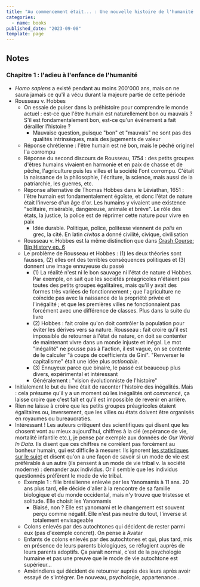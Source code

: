 ```yaml
---
title: "Au commencement était... : Une nouvelle histoire de l'humanité par David Graeber et David Wengrow"
categories:
  - name: books
published_date: "2023-09-08"
template: page
---
```


## Notes

### Chapitre 1 : l'adieu à l'enfance de l'humanité

- _Homo sapiens_ a existé pendant au moins 200'000 ans, mais on ne saura jamais ce qu'il a vécu durant la majeure partie de cette période
- Rousseau v. Hobbes
  - On essaie de puiser dans la préhistoire pour comprendre le monde actuel : est-ce que l'être humain est naturellement bon ou mauvais ? S'il est fondamentalement bon, est-ce qu'un événement a fait dérailler l'histoire ?
    - Mauvaise question, puisque "bon" et "mauvais" ne sont pas des qualités intrinsèques, mais des jugements de valeur
  - Réponse chrétienne : l'être humain est né bon, mais le péché originel l'a corrompu
  - Réponse du second discours de Rousseau, 1754 : des petits groupes d'êtres humains vivaient en harmonie et en paix de chasse et de pêche, l'agriculture puis les villes et la société l'ont corrompu. C'était la naissance de la philosophie, l'écriture, la science, mais aussi de la patriarchie, les guerres, etc.
  - Réponse alternative de Thomas Hobbes dans le Léviathan, 1651 : l'être humain est fondamentalement égoïste, et donc l'état de nature était l'inverse d'un âge d'or. Les humains y vivaient une existence "solitaire, misérable, dangereuse, animale et brève". Le rôle des états, la justice, la police est de réprimer cette nature pour vivre en paix
    - Idée durable. Politique, police, politesse viennent de _polis_ en grec, la cité. En latin _civitas_ a donné civilité, civique, civilisation
  - Rousseau v. Hobbes est la même distinction que dans [Crash Course: Big History ep. 6](https://youtu.be/UPggkvB9_dc?feature=shared&t=711)
  - Le problème de Rousseau et Hobbes : (1) les deux théories sont fausses, (2) elles ont des terribles conséquences politiques et (3) donnent une image ennuyeuse du passé
    - (1) La réalité n'est ni le bon sauvage ni l'état de nature d'Hobbes. Par exemple, on sait que les sociétés préagricoles n'étaient pas toutes des petits groupes égalitaires, mais qu'il y avait des formes très variées de fonctionnement ; que l'agriculture ne coïncide pas avec la naissance de la propriété privée et l'inégalité ; et que les premières villes ne fonctionnaient pas forcément avec une différence de classes. Plus dans la suite du livre
    - (2) Hobbes : fait croire qu'on doit contrôler la population pour éviter les dérives vers sa nature. Rousseau : fait croire qu'il est impossible de retourner à l'état de nature, on doit se contenter de maintenant vivre dans un monde injuste et inégal. Le mot "inégalité" ne pousse pas à l'action, il est vague, on se contente de le calculer "à coups de coefficients de Gini". "Renverser le capitalisme" était une idée plus _actionable_.
    - (3) Ennuyeux parce que binaire, le passé est beaucoup plus divers, expérimental et intéressant
    - Généralement : "vision évolutionniste de l'histoire"
- Initialement le but du livre était de raconter l'histoire des inégalités. Mais : cela présume qu'il y a un moment où les inégalités ont _commencé_, ça laisse croire que c'est fait et qu'il est impossible de revenir en arrière.
- Rien ne laisse à croire que les petits groupes préagricoles étaient égalitaires ou, inversement, que les villes ou états doivent être organisés en royaumes ou bureaucraties.
- Intéressant ! Les auteurs critiquent des scientifiques qui disent que les chosent vont au mieux aujourd'hui, chiffres à la clé (espérance de vie, mortalité infantile etc.), je pense par exemple aux données de _Our World In Data_. Ils disent que ces chiffres ne corrèlent pas forcément au bonheur humain, qui est difficile à mesurer. Ils ignorent [les statistiques sur le sujet](https://ourworldindata.org/happiness-and-life-satisfaction) et disent qu'on a une façon de savoir si un mode de vie est préférable à un autre (ils pensent à un mode de vie tribal v. la société moderne) : demander aux individus. Or il semble que les individus questionnés préfèrent le mode de vie tribal.
  - Exemple 1 : fille brésilienne enlevée par les Yanomamis à 11 ans. 20 ans plus tard, elle décide d'aller à la rencontre de sa famille biologique et du monde occidental, mais n'y trouve que tristesse et solitude. Elle choisit les Yanomamis
    - Biaisé, non ? Elle est yanomami et le changement est souvent perçu comme négatif. Elle n'est pas neutre du tout, l'inverse st totalement envisageable
  - Colons enlevés par des autochtones qui décident de rester parmi eux (pas d'exemple concret). On pense à Avatar
  - Enfants de colons enlevés par des autochtones et qui, plus tard, mis en présence de leurs parents biologiques, se réfugient auprès de leurs parents adoptifs. Ça paraît normal, c'est de la psychologie humaine et pas une preuve que le mode de vie autochtone est supérieur...
  - Amérindiens qui décident de retourner auprès des leurs après avoir essayé de s'intégrer. De nouveau, psychologie, appartenance...
